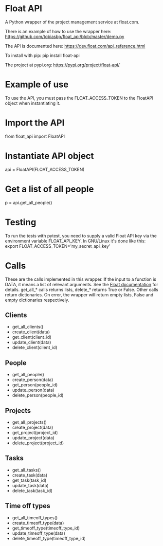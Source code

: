 # Float API

A Python wrapper of the project management service at float.com.

There is an example of how to use the wrapper here:
  https://github.com/tobiasbp/float_api/blob/master/demo.py

The API is documented here:
  https://dev.float.com/api_reference.html

To install with pip:
  pip install float-api

The project at pypi.org:
  https://pypi.org/project/float-api/

# Example of use
To use the API, you must pass the FLOAT_ACCESS_TOKEN to the FloatAPI
object when instantiating it.


  # Import the API
  from float_api import FloatAPI
  
  # Instantiate API object
  api = FloatAPI(FLOAT_ACCESS_TOKEN)
  
  # Get a list of all people
  p = api.get_all_people()

# Testing

To run the tests with pytest, you need to supply a valid Float API key
via the environment variable FLOAT_API_KEY. In GNU/Linux it's done like this:
export FLOAT_ACCESS_TOKEN='my_secret_api_key'

# Calls
These are the calls implemented in this wrapper. If the input to a function
is DATA, it means a list of relevant arguments. See the
[Float documentation](https://dev.float.com/api_reference.html)
for details. get_all_* calls returns lists, delete_* returns True or False.
Other calls return dictionaries. On error, the wrapper will return empty
lists, False and empty dictionaries respectively.

## Clients

* get_all_clients()
* create_client(data)
* get_client(client_id)
* update_client(data)
* delete_client(client_id)


## People

* get_all_people()
* create_person(data)
* get_person(people_id)
* update_person(data)
* delete_person(people_id)


## Projects

* get_all_projects()
* create_project(data)
* get_project(project_id)
* update_project(data)
* delete_project(project_id)


## Tasks

* get_all_tasks()
* create_task(data)
* get_task(task_id)
* update_task(data)
* delete_task(task_id)

## Time off types

* get_all_timeoff_types()
* create_timeoff_type(data)
* get_timeoff_type(timeoff_type_id)
* update_timeoff_type(data)
* delete_timeoff_type(timeoff_type_id)


